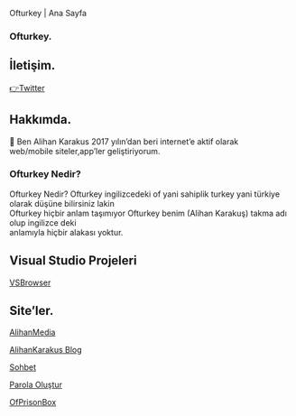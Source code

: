 <tittle>Ofturkey | Ana Sayfa</tittle>

<h3 id="ofturkey">Ofturkey.</h3>

<h2 id="i̇letişim">İletişim.</h2>
<a href ="https://twitter.com/Ofturkey1">👉Twitter</a>

<h2 id="hakkımda">Hakkımda.</h2>

<p>💼 Ben Alihan Karakus 2017 yılın’dan beri internet’e aktif olarak <br> web/mobile siteler,app’ler geliştiriyorum.</p>

<h3>Ofturkey Nedir? </h3>
<p>Ofturkey Nedir?
 Ofturkey ingilizcedeki of yani sahiplik turkey yani türkiye olarak düşüne bilirsiniz lakin <br> 
 Ofturkey hiçbir anlam taşımıyor Ofturkey benim (Alihan Karakuş) takma adı olup ingilizce deki <br>
 anlamıyla hiçbir alakası yoktur.</p>

<h2>Visual Studio Projeleri</h2>

<a href="https://ofturkey0.github.io/vsbrowser/">VSBrowser</a>


<h2 id="siteler">Site’ler.</h2>

<a href="https://ofturkey0.github.io/alihanmedia">AlihanMedia</a>

<a href="https://alihankarakusblog.blogspot.com/">AlihanKarakus Blog</a>

<a href="https://ofturkey0.github.io/chat/">Sohbet</a>

<a href="https://ofturkey0.github.io/parolaolustur/">Parola Oluştur</a>

<a href="https://ofturkey0.github.io/ofprisonbox/">OfPrisonBox</a>


